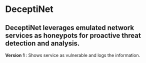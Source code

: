 # DeceptiNet
DeceptiNet leverages emulated network services as honeypots for proactive threat detection and analysis.
-----------------------------

**Version 1** : Shows service as vulnerable and logs the information.
